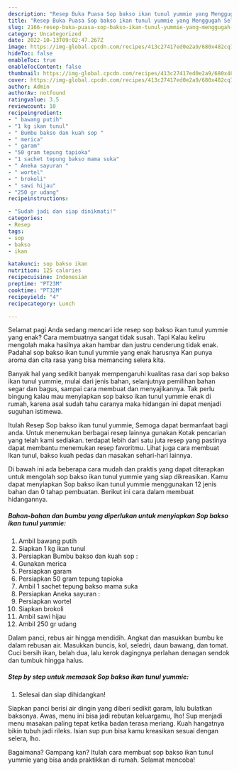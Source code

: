 ```yaml
---
description: "Resep Buka Puasa Sop bakso ikan tunul yummie yang Menggugah Selera"
title: "Resep Buka Puasa Sop bakso ikan tunul yummie yang Menggugah Selera"
slug: 2166-resep-buka-puasa-sop-bakso-ikan-tunul-yummie-yang-menggugah-selera
category: Uncategorized
date: 2022-10-13T09:02:47.267Z
image: https://img-global.cpcdn.com/recipes/413c27417ed0e2a9/680x482cq70/sop-bakso-ikan-tunul-yummie-foto-resep-utama.jpg
hideToc: false
enableToc: true
enableTocContent: false
thumbnail: https://img-global.cpcdn.com/recipes/413c27417ed0e2a9/680x482cq70/sop-bakso-ikan-tunul-yummie-foto-resep-utama.jpg
cover: https://img-global.cpcdn.com/recipes/413c27417ed0e2a9/680x482cq70/sop-bakso-ikan-tunul-yummie-foto-resep-utama.jpg
author: Admin
authorAv: notfound
ratingvalue: 3.5
reviewcount: 10
recipeingredient:
- " bawang putih"
- "1 kg ikan tunul"
- " Bumbu bakso dan kuah sop "
- " merica"
- " garam"
- "50 gram tepung tapioka"
- "1 sachet tepung bakso mama suka"
- " Aneka sayuran "
- " wortel"
- " brokoli"
- " sawi hijau"
- "250 gr udang"
recipeinstructions:

- "Sudah jadi dan siap dinikmati!"
categories:
- Resep
tags:
- sop
- bakso
- ikan

katakunci: sop bakso ikan 
nutrition: 125 calories
recipecuisine: Indonesian
preptime: "PT23M"
cooktime: "PT32M"
recipeyield: "4"
recipecategory: Lunch

---
```



Selamat pagi Anda sedang mencari ide resep sop bakso ikan tunul yummie yang enak? Cara membuatnya sangat tidak susah. Tapi Kalau keliru mengolah maka hasilnya akan hambar dan justru cenderung tidak enak. Padahal sop bakso ikan tunul yummie yang enak harusnya Kan punya aroma dan cita rasa yang bisa memancing selera kita.


Banyak hal yang sedikit banyak mempengaruhi kualitas rasa dari sop bakso ikan tunul yummie, mulai dari jenis bahan, selanjutnya pemilihan bahan segar dan bagus, sampai cara membuat dan menyajikannya. Tak perlu bingung kalau mau menyiapkan sop bakso ikan tunul yummie enak di rumah, karena asal sudah tahu caranya maka hidangan ini dapat menjadi suguhan istimewa.

Itulah Resep Sop bakso ikan tunul yummie, Semoga dapat bermanfaat bagi anda. Untuk menemukan berbagai resep lainnya gunakan Kotak pencarian yang telah kami sediakan. terdapat lebih dari satu juta resep yang pastinya dapat membantu menemukan resep favoritmu. Lihat juga cara membuat Ikan tunul, bakso kuah pedas dan masakan sehari-hari lainnya.


Di bawah ini ada beberapa cara mudah dan praktis yang dapat diterapkan untuk mengolah sop bakso ikan tunul yummie yang siap dikreasikan. Kamu dapat menyiapkan Sop bakso ikan tunul yummie menggunakan 12 jenis bahan dan 0 tahap pembuatan. Berikut ini cara dalam membuat hidangannya.

<!--inarticleads1-->

##### Bahan-bahan dan bumbu yang diperlukan untuk menyiapkan Sop bakso ikan tunul yummie:

1. Ambil  bawang putih
1. Siapkan 1 kg ikan tunul
1. Persiapkan  Bumbu bakso dan kuah sop :
1. Gunakan  merica
1. Persiapkan  garam
1. Persiapkan 50 gram tepung tapioka
1. Ambil 1 sachet tepung bakso mama suka
1. Persiapkan  Aneka sayuran :
1. Persiapkan  wortel
1. Siapkan  brokoli
1. Ambil  sawi hijau
1. Ambil 250 gr udang


Dalam panci, rebus air hingga mendidih. Angkat dan masukkan bumbu ke dalam rebusan air. Masukkan buncis, kol, seledri, daun bawang, dan tomat. Cuci bersih ikan, belah dua, lalu kerok dagingnya perlahan denagan sendok dan tumbuk hingga halus. 

<!--inarticleads2-->

##### Step by step untuk memasak Sop bakso ikan tunul yummie:


1. Selesai dan siap dihidangkan!

Siapkan panci berisi air dingin yang diberi sedikit garam, lalu bulatkan baksonya. Awas, menu ini bisa jadi rebutan keluargamu, lho! Sup menjadi menu masakan paling tepat ketika badan terasa meriang. Kuah hangatnya bikin tubuh jadi rileks. Isian sup pun bisa kamu kreasikan sesuai dengan selera, lho. 

Bagaimana? Gampang kan? Itulah cara membuat sop bakso ikan tunul yummie yang bisa anda praktikkan di rumah. Selamat mencoba!

